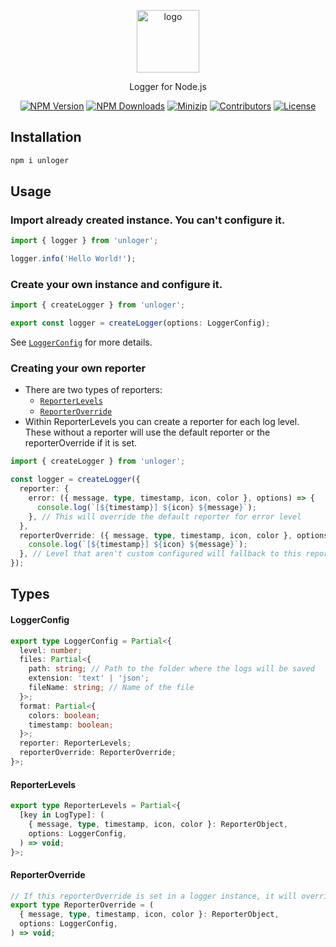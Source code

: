 <p align="center">
<a href="https://www.npmjs.com/package/unloger" target="_blank" rel="noopener noreferrer">
<img src="https://api.iconify.design/codicon:debug-console.svg?color=%2336d920" alt="logo" width='100'/></a>
</p>

<p align="center">
  Logger for Node.js
</p>

<p align="center">
  <a href="https://www.npmjs.com/package/unloger" target="_blank" rel="noopener noreferrer"><img src="https://badge.fury.io/js/unloger.svg" alt="NPM Version" /></a>
  <a href="https://www.npmjs.com/package/unloger" target="_blank" rel="noopener noreferrer"><img src="https://img.shields.io/npm/dt/unloger.svg?logo=npm" alt="NPM Downloads" /></a>
  <a href="https://bundlephobia.com/result?p=unloger" target="_blank" rel="noopener noreferrer"><img src="https://img.shields.io/bundlephobia/minzip/unloger" alt="Minizip" /></a>
  <a href="https://github.com/hunghg255/unloger/graphs/contributors" target="_blank" rel="noopener noreferrer"><img src="https://img.shields.io/badge/all_contributors-1-orange.svg" alt="Contributors" /></a>
  <a href="https://github.com/hunghg255/unloger/blob/main/LICENSE" target="_blank" rel="noopener noreferrer"><img src="https://badgen.net/github/license/hunghg255/unloger" alt="License" /></a>
</p>

## Installation

```bash
npm i unloger
```

## Usage

### Import already created instance. You can't configure it.

```ts
import { logger } from 'unloger';

logger.info('Hello World!');
```

### Create your own instance and configure it.

```ts
import { createLogger } from 'unloger';

export const logger = createLogger(options: LoggerConfig);
```

See [`LoggerConfig`][api-logger-config] for more details.

### Creating your own reporter

- There are two types of reporters:
  - [`ReporterLevels`][api-reporter-levels]
  - [`ReporterOverride`][api-reporter-override]
- Within ReporterLevels you can create a reporter for each log level. These without a reporter will use the default reporter or the reporterOverride if it is set.

```ts
import { createLogger } from 'unloger';

const logger = createLogger({
  reporter: {
    error: ({ message, type, timestamp, icon, color }, options) => {
      console.log(`[${timestamp}] ${icon} ${message}`);
    }, // This will override the default reporter for error level
  },
  reporterOverride: ({ message, type, timestamp, icon, color }, options) => {
    console.log(`[${timestamp}] ${icon} ${message}`);
  }, // Level that aren't custom configured will fallback to this reporter
});
```

## Types

#### LoggerConfig

```ts
export type LoggerConfig = Partial<{
  level: number;
  files: Partial<{
    path: string; // Path to the folder where the logs will be saved
    extension: 'text' | 'json';
    fileName: string; // Name of the file
  }>;
  format: Partial<{
    colors: boolean;
    timestamp: boolean;
  }>;
  reporter: ReporterLevels;
  reporterOverride: ReporterOverride;
}>;
```

#### ReporterLevels

```ts
export type ReporterLevels = Partial<{
  [key in LogType]: (
    { message, type, timestamp, icon, color }: ReporterObject,
    options: LoggerConfig,
  ) => void;
}>;
```

#### ReporterOverride

```ts
// If this reporterOverride is set in a logger instance, it will override level that aren't custom configured
export type ReporterOverride = (
  { message, type, timestamp, icon, color }: ReporterObject,
  options: LoggerConfig,
) => void;
```

[api-logger-config]: #loggerconfig
[api-reporter-levels]: #reporterlevels
[api-reporter-override]: #reporteroverride
[license]: license
[author]: https://github.com/malezjaa
